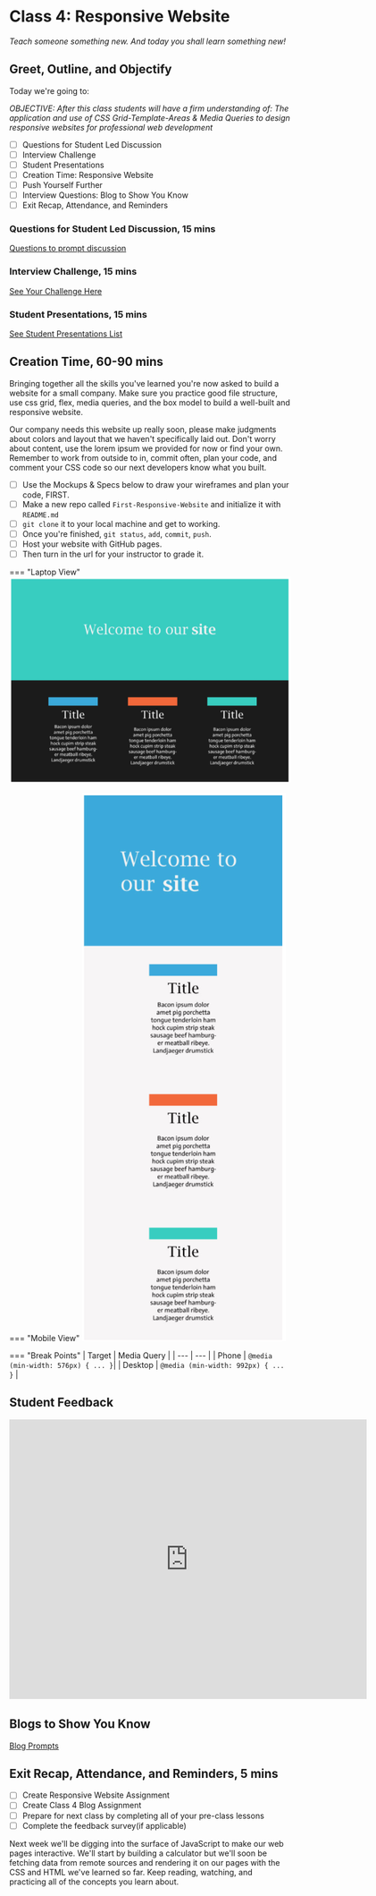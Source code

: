 # Class 4: Responsive Website

<!-- ! HIDE FROM STUDENT; INSTRUCTOR ONLY CONTENT -->
<!-- ## Instructor Only Content - HIDE FROM STUDENTS -->

<!-- ! END INSTRUCTOR ONLY CONTENT -->

*Teach someone something new. And today you shall learn something new!*

## Greet, Outline, and Objectify

<!-- SMART: Specific, Measurable, Attainable, Relevant, and Timely. -->
<!-- https://examples.yourdictionary.com/well-written-examples-of-learning-objectives.html -->

Today we're going to:
  
*OBJECTIVE: After this class students will have a firm understanding of: The application and use of CSS Grid-Template-Areas & Media Queries to design responsive websites for professional web development*

- [ ] Questions for Student Led Discussion
- [ ] Interview Challenge
- [ ] Student Presentations
- [ ] Creation Time: Responsive Website
- [ ] Push Yourself Further
- [ ] Interview Questions: Blog to Show You Know
- [ ] Exit Recap, Attendance, and Reminders

### Questions for Student Led Discussion, 15 mins
<!-- This section should be structured with the 5E model: https://lesley.edu/article/empowering-students-the-5e-model-explained -->

[Questions to prompt discussion](./../additionalResources/questionsForDiscussion/qfd-class-4.md)

### Interview Challenge, 15 mins
<!-- The last two E happen here: elaborate and evaluate  -->
<!-- this sections should have a challenge that can be solved with the skills they've learned since their last class. -->
<!-- ! HIDDEN CONTENT: INSTRUCTOR ONLY -->
[See Your Challenge Here](./../additionalResources/interviewChallenges.md)
<!-- ! END HIDDEN CONTENT: INSTRUCTOR ONLY -->

### Student Presentations, 15 mins

[See Student Presentations List](./../additionalResources/studentPresentations.md)

## Creation Time, 60-90 mins

Bringing together all the skills you've learned you're now asked to build a website for a small company. Make sure you practice good file structure, use css grid, flex, media queries, and the box model to build a well-built and responsive website.

<!-- 
* Instructor to Demonstrate with Examples, Explain and Set Expectations
* Group Students in pairs
  * plan and implements
* Partner with other groups for elaboration
* Share with the class for evaluation (potentially carry into the next class)

![PIC](./../images/pic.png)

*****
-->

Our company needs this website up really soon, please make judgments about colors and layout that we haven't specifically laid out. Don't worry about content, use the lorem ipsum we provided for now or find your own. Remember to work from outside to in, commit often, plan your code, and comment your CSS code so our next developers know what you built.

- [ ] Use the Mockups & Specs below to draw your wireframes and plan your code, FIRST.
- [ ] Make a new repo called `First-Responsive-Website` and initialize it with `README.md`
- [ ] `git clone` it to your local machine and get to working.
- [ ] Once you're finished, `git status`, `add`, `commit`, `push`.
- [ ] Host your website with GitHub pages.
- [ ] Then turn in the url for your instructor to grade it.

=== "Laptop View"
    ![responsive-website-project-laptopView](./../images/responsive-website-project-laptopView.png)

=== "Mobile View"
    ![responsive-website-project-mobileView](./../images/responsive-website-project-mobileView.png)

=== "Break Points"
    | Target | Media Query |
    | --- | --- |
    | Phone | `@media (min-width: 576px) { ... }`|
    | Desktop | `@media (min-width: 992px) { ... }` |

## Student Feedback

<iframe src="https://docs.google.com/forms/d/e/1FAIpQLScjuL10i2xFGMWRwkjtgAL8F1Y5ipMPPjtTCDzkO1ZBcxUYZA/viewform?embedded=true" width="640" height="500" frameborder="0" marginheight="0" marginwidth="0">Loading…</iframe>

## Blogs to Show You Know

[Blog Prompts](./../additionalResources/blogPrompts.md)

## Exit Recap, Attendance, and Reminders, 5 mins

- [ ] Create Responsive Website Assignment
- [ ] Create Class 4 Blog Assignment
- [ ] Prepare for next class by completing all of your pre-class lessons
- [ ] Complete the feedback survey(if applicable)

Next week we'll be digging into the surface of JavaScript to make our web pages interactive. We'll start by building a calculator but we'll soon be fetching data from remote sources and rendering it on our pages with the CSS and HTML we've learned so far. Keep reading, watching, and practicing all of the concepts you learn about.

<!-- <iframe id="openedx-zollege" src="https://openedx.zollege.com/feedback" style="width: 100%; height: 500px; border: 0">Browser not compatible.</iframe>
<script src="https://openedx.zollege.com/assets/index.js" type="application/javascript"></script> -->

<!-- TODO Create 3 question exit questions -->

<!-- TODO INSERT Student Feedback From -->

<!-- TODO INSERT *HIDDEN* Instructor Feedback Form -->

<!-- 
height/width = 1.777 ---- width="655" height="368"
cp workspace/resources/classOutlineTemplate.md docs/module-
 -->
